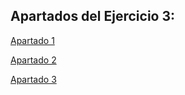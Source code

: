 ## Apartados del Ejercicio 3:

[Apartado 1](./1/ejercicio3_1.xsl)

[Apartado 2](./2/ejercicio3_2.xsl)

[Apartado 3](./3/ejercicio3_3.xsl)
